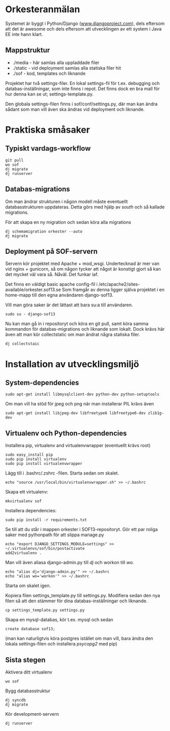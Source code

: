 Orkesteranmälan
===============

Systemet är byggt i Python/Django (www.djangoproject.com), dels eftersom att det
är awesome och dels eftersom att utvecklingen av ett system i Java EE inte hann klart.

## Mappstruktur

* ./media - här samlas alla uppladdade filer
* ./static - vid deployment samlas alla statiska filer hit
* ./sof - kod, templates och liknande

Projektet har två settings-filer. En lokal settings-fil för t.ex. debugging
och databas-inställningar, som inte finns i repot. Det finns dock en bra
mall för hur denna kan se ut; settings-template.py.

Den globala settings-filen finns i sof/conf/settings.py, där man kan ändra
sådant som man vill även ska ändras vid deployment och liknande.


# Praktiska småsaker

## Typiskt vardags-workflow

    git pull
    wo sof
    dj migrate
    dj runserver

## Databas-migrations

Om man ändrar strukturen i någon modell måste eventuellt databasstrukturen
uppdateras. Detta görs med hjälp av *south* och så kallade migrations.

För att skapa en ny migration och sedan köra alla migrations

    dj schemamigration orkester --auto
    dj migrate



## Deployment på SOF-servern

Servern kör projektet med Apache + mod_wsgi. Undertecknad är mer van vid
nginx + gunicorn, så om någon tycker att något är konstigt gjort så kan det
mycket väl vara så. Nåväl. Det funkar iaf.

Det finns en väldigt basic apache config-fil i /etc/apache2/sites-available/orkester.sof13.se
Som framgår av denna ligger själva projektet i en home-mapp till den egna
användaren django-sof13.

Vill man göra saker är det lättast att bara su:a till användaren.

    sudo su - django-sof13

Nu kan man gå in i repositoryt och köra en git pull, samt köra samma kommandon
för databas-migrations och liknande som lokalt. Dock krävs här även att man
kör collectstatic om man ändrat några statiska filer.

    dj collectstaic




# Installation av utvecklingsmiljö

## System-dependencies

    sudo apt-get install libmysqlclient-dev python-dev python-setuptools

Om man vill ha stöd för jpeg och png när man installerar PIL krävs även

    sudo apt-get install libjpeg-dev libfreetype6 libfreetype6-dev zlib1g-dev


## Virtualenv och Python-dependencies

Installera pip, virtualenv and virtualenvwrapper (eventuellt krävs root)

    sudo easy_install pip
    sudo pip install virtualenv
    sudo pip install virtualenvwrapper


Lägg till i .bashrc/.zshrc -filen. Starta sedan om skalet.

    echo "source /usr/local/bin/virtualenvwrapper.sh" >> ~/.bashrc


Skapa ett virtualenv:

    mkvirtualenv sof


Installera dependencies:

    sudo pip install -r requirements.txt


Se till att du står i mappen orkester i SOF13-repositoryt.
Gör ett par roliga saker med pythonpath för att slippa manage.py

    echo "export DJANGO_SETTINGS_MODULE=settings" >> ~/.virtualenvs/sof/bin/postactivate
    add2virtualenv .


Man vill även aliasa django-admin.py till *dj* och workon till *wo*.

    echo "alias dj='django-admin.py'" >> ~/.bashrc
    echo "alias wo='workon'" >> ~/.bashrc

Starta om skalet igen.

Kopiera filen settings_template.py till settings.py. Modifiera sedan den nya
filen så att den stämmer för dina databas-inställningar och liknande.

    cp settings_template.py settings.py


Skapa en mysql-databas, kör t.ex. mysql och sedan

    create database sof13;

(man kan naturligtvis köra postgres istället om man vill, bara ändra den
lokala settings-filen och installera *psycopg2* med pip)


## Sista stegen

Aktivera ditt virtualenv

    wo sof


Bygg databasstruktur

    dj syncdb
    dj migrate


Kör development-servern

    dj runserver
